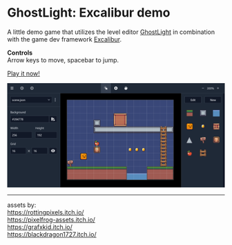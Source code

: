 # GhostLight: Excalibur demo

A little demo game that utilizes the level editor
[GhostLight](https://github.com/simon-jaeger/GhostLight)
in combination with the game dev framework [Excalibur](https://excaliburjs.com/).

**Controls** <br>
Arrow keys to move, spacebar to jump.

[Play it now!](https://ghostlight-excalibur-demo.onrender.com/)

![demo](readme.png)

---

assets by: <br>
https://rottingpixels.itch.io/ <br>
https://pixelfrog-assets.itch.io/ <br>
https://grafxkid.itch.io/ <br>
https://blackdragon1727.itch.io/ <br>
